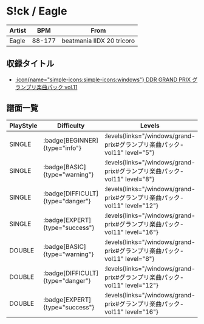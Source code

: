 # S!ck / Eagle

|Artist|BPM|From|
|------|---|----|
|Eagle|88-177|beatmania IIDX 20 tricoro|

## 収録タイトル

- [:icon{name="simple-icons:simple-icons:windows"} DDR GRAND PRIX グランプリ楽曲パック vol.11](/windows/grand-prix#グランプリ楽曲パック-vol11)

## 譜面一覧

|PlayStyle|Difficulty|Levels|Notes|Movie|
|---------|----------|------|-----|-----|
|SINGLE| :badge[BEGINNER]{type="info"}| :levels{links="/windows/grand-prix#グランプリ楽曲パック-vol11" level="5"}|138/5||
|SINGLE| :badge[BASIC]{type="warning"}| :levels{links="/windows/grand-prix#グランプリ楽曲パック-vol11" level="8"}|231/38||
|SINGLE| :badge[DIFFICULT]{type="danger"}| :levels{links="/windows/grand-prix#グランプリ楽曲パック-vol11" level="12"}|372/33||
|SINGLE| :badge[EXPERT]{type="success"}| :levels{links="/windows/grand-prix#グランプリ楽曲パック-vol11" level="16"}|648/58||
|DOUBLE| :badge[BASIC]{type="warning"}| :levels{links="/windows/grand-prix#グランプリ楽曲パック-vol11" level="8"}|220/37||
|DOUBLE| :badge[DIFFICULT]{type="danger"}| :levels{links="/windows/grand-prix#グランプリ楽曲パック-vol11" level="12"}|352/31||
|DOUBLE| :badge[EXPERT]{type="success"}| :levels{links="/windows/grand-prix#グランプリ楽曲パック-vol11" level="16"}|618/66||
